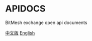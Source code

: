# APIDOCS
BitMesh exchange open api documents

[中文版](https://github.com/bitmeshexchange/openapi/blob/master/api_doc_ch.md)
[English](https://github.com/bitmeshexchange/openapi/blob/master/api_doc_en.md)
